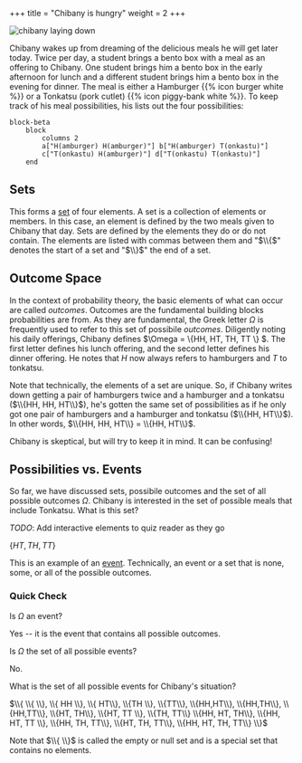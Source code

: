 +++
title = "Chibany is hungry"
weight = 2
+++


![chibany laying down](images/chibanylayingdown.png) 

Chibany wakes up from dreaming of the delicious meals he will get later today. Twice per day, a student brings a bento box with a meal as an offering to Chibany. One student brings him a bento box in the early afternoon for lunch and a different student brings him a bento box in the evening for dinner. The meal is either a Hamburger {{% icon burger white %}}
 or a Tonkatsu (pork cutlet) {{% icon piggy-bank white %}}. To keep track of his meal possibilities, his lists out the four possibilities:

```mermaid
block-beta
    block
        columns 2
        a["H(amburger) H(amburger)"] b["H(amburger) T(onkastu)"]
        c["T(onkastu) H(amburger)"] d["T(onkastu) T(onkastu)"]
    end
```

## Sets

This forms a [set](#set) of four elements. A set is a collection of elements or members. In this case, an element is defined by the two meals given to Chibany that day. Sets are defined by the elements they do or do not contain. The elements are listed with commas between them and "$\\{$" denotes the start of a set and "$\\}$" the end of a set. 

## Outcome Space

In the context of probability theory, the basic elements of what can occur are called *outcomes*. Outcomes are the fundamental building blocks probabilities are from. As they are fundamental, the Greek letter $\Omega$ is frequently used to refer to this set of possibile *outcomes*. Diligently noting his daily offerings, Chibany defines $\Omega = \\{HH, HT, TH, TT \\} $. The first letter defines his lunch offering, and the second letter defines his dinner offering. He notes that $H$ now always refers to hamburgers and $T$ to tonkatsu.

Note that technically, the elements of a set are unique. So, if Chibany writes down getting a pair of hamburgers twice and a hamburger and a tonkatsu ($\\{HH, HH, HT\\}$), he's gotten the same set of possibilities as if he only got one pair of hamburgers and a hamburger and tonkatsu ($\\{HH, HT\\}$). In other words, $\\{HH, HH, HT\\} = \\{HH, HT\\}$. 

Chibany is skeptical, but will try to keep it in mind. It can be confusing!

## Possibilities vs. Events
So far, we have discussed sets, possibile outcomes and the set of all possible outcomes $\Omega$. Chibany is interested in the set of possible meals that include Tonkatsu. What is this set?

_TODO_: Add interactive elements to quiz reader as they go

$\{HT, TH, TT\}$

This is an example of an [event](#event). Technically, an event or a set that is none, some, or all of the possible outcomes. 

### Quick Check

Is $\Omega$ an event? 

Yes -- it is the event that contains all possible outcomes. 

Is $\Omega$ the set of all possible events?

No.

What is the set of all possible events for Chibany's situation?

$\\{ \\{ \\}, \\{ HH \\}, \\{ HT\\}, \\{TH \\}, \\{TT\\}, 
\\{HH,HT\\}, \\{HH,TH\\}, \\{HH,TT\\},
\\{HT, TH\\}, \\{HT, TT \\},
\\{TH, TT\\}
\\{HH, HT, TH\\}, \\{HH, HT, TT \\}, \\{HH, TH, TT\\},
\\{HT, TH, TT\\},
\\{HH, HT, TH, TT\\}  \\}$

Note that $\\{ \\}$ is called the empty or null set and is a special set that contains no elements.